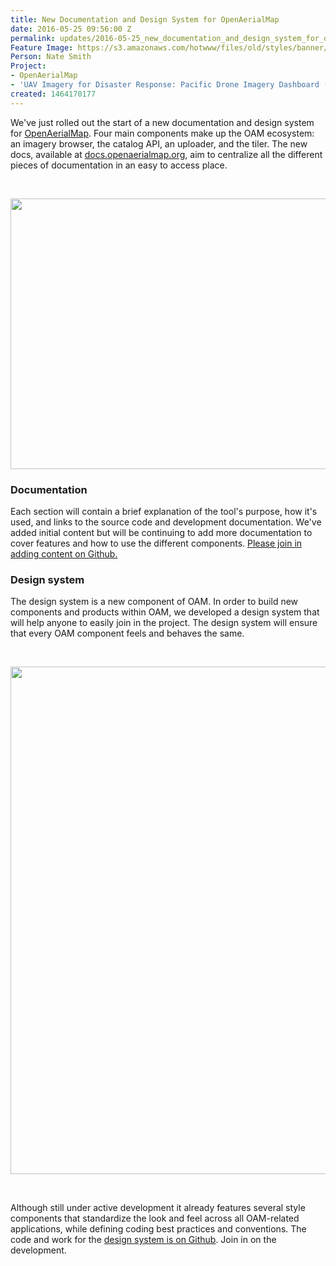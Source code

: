 ```yaml
---
title: New Documentation and Design System for OpenAerialMap
date: 2016-05-25 09:56:00 Z
permalink: updates/2016-05-25_new_documentation_and_design_system_for_openaerialmap
Feature Image: https://s3.amazonaws.com/hotwww/files/old/styles/banner/public/oam-browser-post-illu-cover.png
Person: Nate Smith
Project:
- OpenAerialMap
- 'UAV Imagery for Disaster Response: Pacific Drone Imagery Dashboard (PacDID)'
created: 1464170177
---
```


<p>We've just rolled out the start of a new documentation and design system for <a href="http://openaerialmap.org/">OpenAerialMap</a>. Four main components make up the OAM ecosystem: an imagery browser, the catalog API, an uploader, and the tiler. The new docs, available at <a href="http://docs.openaerialmap.org">docs.openaerialmap.org</a>, aim to centralize all the different pieces of documentation in an easy to access place.<!--break--></p><p>&nbsp;</p><p><img src="https://hotosm.org/sites/default/files/Screen%20Shot%202016-05-20%20at%2011.54.38%20AM.png" alt="" style="width:700px;height:433px"></p><h3><strong>Documentation</strong></h3><p>Each section will contain a brief explanation of the tool's purpose, how it's used, and links to the source code and development documentation. We've added initial content but will be continuing to add more documentation to cover features and how to use the different components. <a href="https://github.com/hotosm/oam-docs">Please join in adding content on Github.</a>&nbsp;</p><h3><strong>Design system</strong></h3><p>The design system is a new component of OAM. In order to build new components and products within OAM, we developed a design system that will help anyone to easily join in the project. The design system will ensure that every OAM component feels and behaves the same.&nbsp;</p><p>&nbsp;</p><p><img src="https://hotosm.org/sites/default/files/oam-brand-logo%20%281%29.png" alt="" style="width:700px;height:812px"></p><p>&nbsp;</p><p>Although still under active development it already features several style components that standardize the look and feel across all OAM-related applications, while defining coding best practices and conventions. The code and work for the <a href="https://github.com/hotosm/oam-design-system">design system is on Github</a>. Join in on the development.</p>
